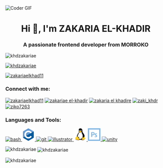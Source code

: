 <img alt="Coder GIF" height=250 width=350 src="https://raw.githubusercontent.com/TheDudeThatCode/TheDudeThatCode/master/Assets/Developer.gif" />
<h1 align="center">Hi 👋, I'm ZAKARIA EL-KHADIR</h1>

<h3 align="center">A passionate frontend developer from MORROKO</h3>

<p align="left"> <img src="https://komarev.com/ghpvc/?username=khdzakariae&label=Profile%20views&color=0e75b6&style=flat" alt="khdzakariae" /> </p>

<p align="left"> <a href="https://github.com/ryo-ma/github-profile-trophy"><img src="https://github-profile-trophy.vercel.app/?username=khdzakariae" alt="khdzakariae" /></a> </p>

<p align="left"> <a href="https://twitter.com/zakariaelkhad11" target="blank"><img src="https://img.shields.io/twitter/follow/zakariaelkhad11?logo=twitter&style=for-the-badge" alt="zakariaelkhad11" /></a> </p>

<h3 align="left">Connect with me:</h3>
<p align="left">
<a href="https://twitter.com/zakariaelkhad11" target="blank"><img align="center" src="https://raw.githubusercontent.com/rahuldkjain/github-profile-readme-generator/master/src/images/icons/Social/twitter.svg" alt="zakariaelkhad11" height="30" width="40" /></a>
<a href="https://linkedin.com/in/zakariae el-khadir" target="blank"><img align="center" src="https://raw.githubusercontent.com/rahuldkjain/github-profile-readme-generator/master/src/images/icons/Social/linked-in-alt.svg" alt="zakariae el-khadir" height="30" width="40" /></a>
<a href="https://fb.com/zakaria el khadire" target="blank"><img align="center" src="https://raw.githubusercontent.com/rahuldkjain/github-profile-readme-generator/master/src/images/icons/Social/facebook.svg" alt="zakaria el khadire" height="30" width="40" /></a>
<a href="https://instagram.com/zaki_khdr" target="blank"><img align="center" src="https://raw.githubusercontent.com/rahuldkjain/github-profile-readme-generator/master/src/images/icons/Social/instagram.svg" alt="zaki_khdr" height="30" width="40" /></a>
<a href="https://discord.gg/ziko7263" target="blank"><img align="center" src="https://raw.githubusercontent.com/rahuldkjain/github-profile-readme-generator/master/src/images/icons/Social/discord.svg" alt="ziko7263" height="30" width="40" /></a>
</p>

<h3 align="left">Languages and Tools:</h3>
<p align="left"> <a href="https://www.gnu.org/software/bash/" target="_blank" rel="noreferrer"> <img src="https://www.vectorlogo.zone/logos/gnu_bash/gnu_bash-icon.svg" alt="bash" width="40" height="40"/> </a> <a href="https://www.cprogramming.com/" target="_blank" rel="noreferrer"> <img src="https://raw.githubusercontent.com/devicons/devicon/master/icons/c/c-original.svg" alt="c" width="40" height="40"/> </a> <a href="https://git-scm.com/" target="_blank" rel="noreferrer"> <img src="https://www.vectorlogo.zone/logos/git-scm/git-scm-icon.svg" alt="git" width="40" height="40"/> </a> <a href="https://www.adobe.com/in/products/illustrator.html" target="_blank" rel="noreferrer"> <img src="https://www.vectorlogo.zone/logos/adobe_illustrator/adobe_illustrator-icon.svg" alt="illustrator" width="40" height="40"/> </a> <a href="https://www.linux.org/" target="_blank" rel="noreferrer"> <img src="https://raw.githubusercontent.com/devicons/devicon/master/icons/linux/linux-original.svg" alt="linux" width="40" height="40"/> </a> <a href="https://www.photoshop.com/en" target="_blank" rel="noreferrer"> <img src="https://raw.githubusercontent.com/devicons/devicon/master/icons/photoshop/photoshop-line.svg" alt="photoshop" width="40" height="40"/> </a> <a href="https://unity.com/" target="_blank" rel="noreferrer"> <img src="https://www.vectorlogo.zone/logos/unity3d/unity3d-icon.svg" alt="unity" width="40" height="40"/> </a> </p>

<p><img align="left" src="https://github-readme-stats.vercel.app/api/top-langs?username=khdzakariae&show_icons=true&locale=en&layout=compact" alt="khdzakariae" /></p>

<p>&nbsp;<img align="center" src="https://github-readme-stats.vercel.app/api?username=khdzakariae&show_icons=true&locale=en" alt="khdzakariae" /></p>

<p><img align="center" src="https://github-readme-streak-stats.herokuapp.com/?user=khdzakariae&" alt="khdzakariae" /></p>


